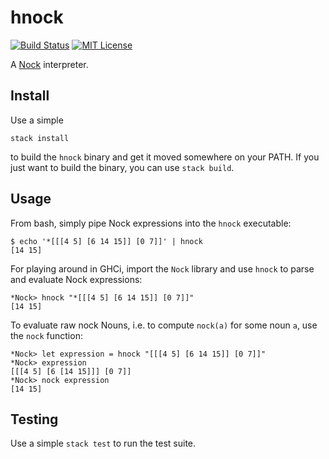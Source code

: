 # hnock

[![Build Status](https://travis-ci.org/jtobin/hnock.svg?branch=master)](https://travis-ci.org/jtobin/hnock)
[![MIT License](https://img.shields.io/badge/license-MIT-blue.svg)](https://github.com/jtobin/hnock/blob/master/LICENSE)

A [Nock][nock] interpreter.

## Install

Use a simple

```
stack install
```

to build the `hnock` binary and get it moved somewhere on your PATH.  If you
just want to build the binary, you can use `stack build`.

## Usage

From bash, simply pipe Nock expressions into the `hnock` executable:

```
$ echo '*[[[4 5] [6 14 15]] [0 7]]' | hnock
[14 15]
```

For playing around in GHCi, import the `Nock` library and use `hnock` to parse
and evaluate Nock expressions:

```
*Nock> hnock "*[[[4 5] [6 14 15]] [0 7]]"
[14 15]
```

To evaluate raw nock Nouns, i.e. to compute `nock(a)` for some noun `a`, use
the `nock` function:

```
*Nock> let expression = hnock "[[[4 5] [6 14 15]] [0 7]]"
*Nock> expression
[[[4 5] [6 [14 15]]] [0 7]]
*Nock> nock expression
[14 15]
```

## Testing

Use a simple `stack test` to run the test suite.

[nock]: https://urbit.org/docs/learn/arvo/nock/definition/
